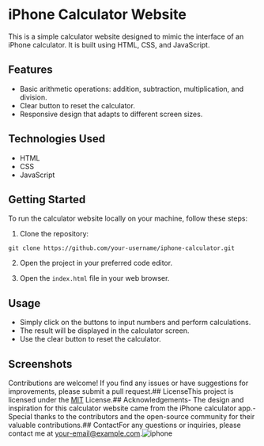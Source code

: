 # iPhone Calculator Website

This is a simple calculator website designed to mimic the interface of an iPhone calculator. It is built using HTML, CSS, and JavaScript.

## Features

- Basic arithmetic operations: addition, subtraction, multiplication, and division.
- Clear button to reset the calculator.
- Responsive design that adapts to different screen sizes.

## Technologies Used

- HTML
- CSS
- JavaScript

## Getting Started

To run the calculator website locally on your machine, follow these steps:

1. Clone the repository:

```
git clone https://github.com/your-username/iphone-calculator.git
```

2. Open the project in your preferred code editor.

3. Open the `index.html` file in your web browser.

## Usage

- Simply click on the buttons to input numbers and perform calculations.
- The result will be displayed in the calculator screen.
- Use the clear button to reset the calculator.

## Screenshots

Contributions are welcome! If you find any issues or have suggestions for improvements, please submit a pull request.## LicenseThis project is licensed under the [MIT](https://opensource.org/licenses/MIT) License.## Acknowledgements- The design and inspiration for this calculator website came from the iPhone calculator app.- Special thanks to the contributors and the open-source community for their valuable contributions.## ContactFor any questions or inquiries, please contact me at [your-email@example.com](mailto:your-email@example.com).![iphone](https://github.com/Drexxxie/Iphone-Calculator/assets/92629665/77e64616-c26f-4640-8f9f-289055e35144)

